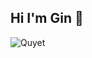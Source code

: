 ## Hi I'm Gin :fox_face:

![Quyet](https://github.com/quyet0709/quyet0709/blob/main/background%20(2).jpg "Quyet")


